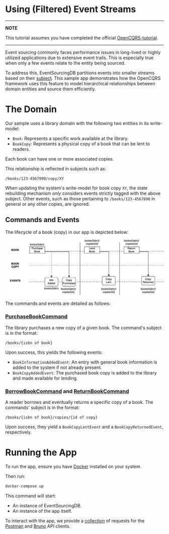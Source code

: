 # Using (Filtered) Event Streams

-----

**NOTE**

This tutorial assumes you have completed the official [OpenCQRS-tutorial](https://docs.opencqrs.com/tutorials/).

-----

Event sourcing commonly faces performance issues in long-lived or highly utilized applications due to extensive event trails. This is especially true when only a few events relate to the entity being sourced.

To address this, EventSourcingDB partitions events into smaller streams based on their [subject](https://docs.eventsourcingdb.io/fundamentals/subjects/). This sample app demonstrates how the OpenCQRS framework uses this feature to model hierarchical relationships between domain entities and source them efficiently.

# The Domain

Our sample uses a library domain with the following two entities in its write-model:

- `Book`: Represents a specific work available at the library.
- `BookCopy`: Represents a physical copy of a book that can be lent to readers.

Each book can have one or more associated copies.

This relationship is reflected in subjects such as:

```
/books/123-4567890/copy/XY
```

When updating the system's write-model for book copy `XY`, the state rebuilding mechanism *only* considers events strictly tagged with the above subject. Other events, such as those pertaining to `/books/123-4567890` in general or any other copies, are ignored.

## Commands and Events

The lifecycle of a book (copy) in our app is depicted below:

![](diagramms/book-lifecycle.svg)

The commands and events are detailed as follows:

### [PurchaseBookCommand](src/main/java/com/example/cqrs/domain/api/purchasing/PurchaseBookCommand.java)

The library purchases a new copy of a given book. The command's subject is in the format:

```
/books/{isbn of book}
```

Upon success, this yields the following events:

- `BookInformationAddedEvent`: An entry with general book information is added to the system if not already present.
- `BookCopyAddedEvent`: The purchased book copy is added to the library and made available for lending.

### [BorrowBookCommand](src/main/java/com/example/cqrs/domain/api/borrowing/LendBookCommand.java) and [ReturnBookCommand](src/main/java/com/example/cqrs/domain/api/returning/ReturnBookCommand.java)

A reader borrows and eventually returns a specific copy of a book. The commands' subject is in the format:

```
/books/{isbn of book}/copies/{id of copy}
```

Upon success, they yield a `BookCopyLentEvent` and a `BookCopyReturnedEvent`, respectively.

# Running the App

To run the app, ensure you have [Docker](https://www.docker.com/) installed on your system.

Then run:

```bash
docker-compose up
```

This command will start:

- An instance of EventSourcingDB.
- An instance of the app itself.

To interact with the app, we provide a [collection](clients) of requests for the [Postman](https://www.postman.com/) and [Bruno](https://www.usebruno.com/) API clients.
